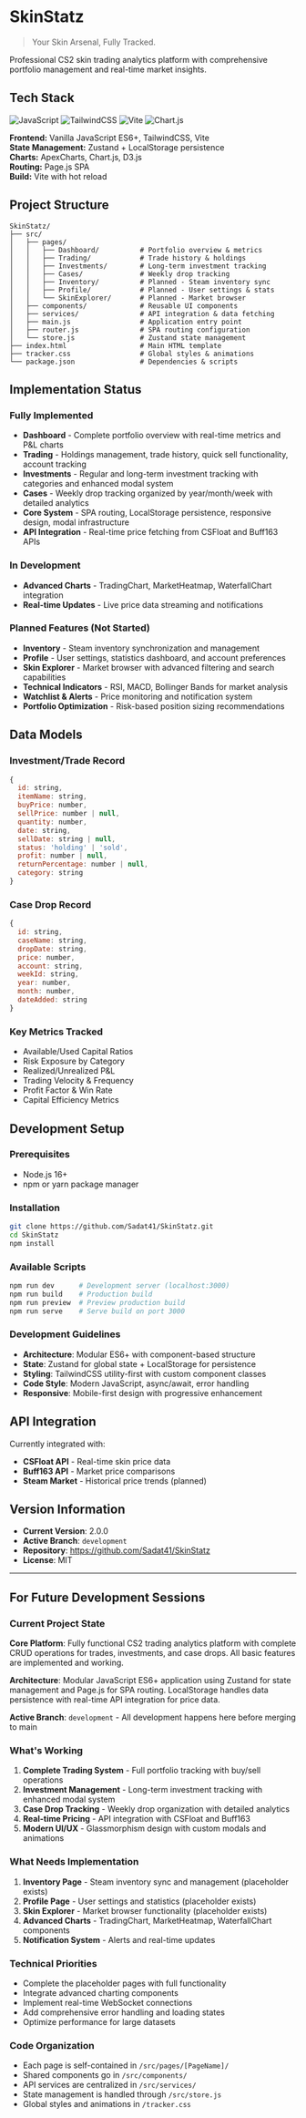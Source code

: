 # SkinStatz
> Your Skin Arsenal, Fully Tracked.

Professional CS2 skin trading analytics platform with comprehensive portfolio management and real-time market insights.

## Tech Stack

![JavaScript](https://img.shields.io/badge/JavaScript-F7DF1E?style=for-the-badge&logo=javascript&logoColor=black)
![TailwindCSS](https://img.shields.io/badge/Tailwind_CSS-38B2AC?style=for-the-badge&logo=tailwind-css&logoColor=white)
![Vite](https://img.shields.io/badge/Vite-646CFF?style=for-the-badge&logo=vite&logoColor=white)
![Chart.js](https://img.shields.io/badge/Chart.js-FF6384?style=for-the-badge&logo=chartdotjs&logoColor=white)

**Frontend:** Vanilla JavaScript ES6+, TailwindCSS, Vite  
**State Management:** Zustand + LocalStorage persistence  
**Charts:** ApexCharts, Chart.js, D3.js  
**Routing:** Page.js SPA  
**Build:** Vite with hot reload

## Project Structure

```
SkinStatz/
├── src/
│   ├── pages/
│   │   ├── Dashboard/          # Portfolio overview & metrics
│   │   ├── Trading/            # Trade history & holdings
│   │   ├── Investments/        # Long-term investment tracking
│   │   ├── Cases/              # Weekly drop tracking
│   │   ├── Inventory/          # Planned - Steam inventory sync
│   │   ├── Profile/            # Planned - User settings & stats
│   │   └── SkinExplorer/       # Planned - Market browser
│   ├── components/             # Reusable UI components
│   ├── services/               # API integration & data fetching
│   ├── main.js                 # Application entry point
│   ├── router.js               # SPA routing configuration
│   └── store.js                # Zustand state management
├── index.html                  # Main HTML template
├── tracker.css                 # Global styles & animations
└── package.json                # Dependencies & scripts
```

## Implementation Status

### Fully Implemented
- **Dashboard** - Complete portfolio overview with real-time metrics and P&L charts
- **Trading** - Holdings management, trade history, quick sell functionality, account tracking
- **Investments** - Regular and long-term investment tracking with categories and enhanced modal system
- **Cases** - Weekly drop tracking organized by year/month/week with detailed analytics
- **Core System** - SPA routing, LocalStorage persistence, responsive design, modal infrastructure
- **API Integration** - Real-time price fetching from CSFloat and Buff163 APIs

### In Development
- **Advanced Charts** - TradingChart, MarketHeatmap, WaterfallChart integration
- **Real-time Updates** - Live price data streaming and notifications

### Planned Features (Not Started)
- **Inventory** - Steam inventory synchronization and management
- **Profile** - User settings, statistics dashboard, and account preferences  
- **Skin Explorer** - Market browser with advanced filtering and search capabilities
- **Technical Indicators** - RSI, MACD, Bollinger Bands for market analysis
- **Watchlist & Alerts** - Price monitoring and notification system
- **Portfolio Optimization** - Risk-based position sizing recommendations

## Data Models

### Investment/Trade Record
```javascript
{
  id: string,
  itemName: string,
  buyPrice: number,
  sellPrice: number | null,
  quantity: number,
  date: string,
  sellDate: string | null,
  status: 'holding' | 'sold',
  profit: number | null,
  returnPercentage: number | null,
  category: string
}
```

### Case Drop Record
```javascript
{
  id: string,
  caseName: string,
  dropDate: string,
  price: number,
  account: string,
  weekId: string,
  year: number,
  month: number,
  dateAdded: string
}
```

### Key Metrics Tracked
- Available/Used Capital Ratios
- Risk Exposure by Category
- Realized/Unrealized P&L
- Trading Velocity & Frequency
- Profit Factor & Win Rate
- Capital Efficiency Metrics

## Development Setup

### Prerequisites
- Node.js 16+ 
- npm or yarn package manager

### Installation
```bash
git clone https://github.com/Sadat41/SkinStatz.git
cd SkinStatz
npm install
```

### Available Scripts
```bash
npm run dev      # Development server (localhost:3000)
npm run build    # Production build
npm run preview  # Preview production build
npm run serve    # Serve build on port 3000
```

### Development Guidelines
- **Architecture**: Modular ES6+ with component-based structure
- **State**: Zustand for global state + LocalStorage for persistence  
- **Styling**: TailwindCSS utility-first with custom component classes
- **Code Style**: Modern JavaScript, async/await, error handling
- **Responsive**: Mobile-first design with progressive enhancement

## API Integration

Currently integrated with:
- **CSFloat API** - Real-time skin price data
- **Buff163 API** - Market price comparisons
- **Steam Market** - Historical price trends (planned)

## Version Information

- **Current Version**: 2.0.0
- **Active Branch**: `development`
- **Repository**: https://github.com/Sadat41/SkinStatz
- **License**: MIT

---

## For Future Development Sessions

### Current Project State
**Core Platform**: Fully functional CS2 trading analytics platform with complete CRUD operations for trades, investments, and case drops. All basic features are implemented and working.

**Architecture**: Modular JavaScript ES6+ application using Zustand for state management and Page.js for SPA routing. LocalStorage handles data persistence with real-time API integration for price data.

**Active Branch**: `development` - All development happens here before merging to main

### What's Working
1. **Complete Trading System** - Full portfolio tracking with buy/sell operations
2. **Investment Management** - Long-term investment tracking with enhanced modal system
3. **Case Drop Tracking** - Weekly drop organization with detailed analytics
4. **Real-time Pricing** - API integration with CSFloat and Buff163
5. **Modern UI/UX** - Glassmorphism design with custom modals and animations

### What Needs Implementation
1. **Inventory Page** - Steam inventory sync and management (placeholder exists)
2. **Profile Page** - User settings and statistics (placeholder exists)
3. **Skin Explorer** - Market browser functionality (placeholder exists)
4. **Advanced Charts** - TradingChart, MarketHeatmap, WaterfallChart components
5. **Notification System** - Alerts and real-time updates

### Technical Priorities
- Complete the placeholder pages with full functionality
- Integrate advanced charting components  
- Implement real-time WebSocket connections
- Add comprehensive error handling and loading states
- Optimize performance for large datasets

### Code Organization
- Each page is self-contained in `/src/pages/[PageName]/`
- Shared components go in `/src/components/`
- API services are centralized in `/src/services/`
- State management is handled through `/src/store.js`
- Global styles and animations in `/tracker.css`